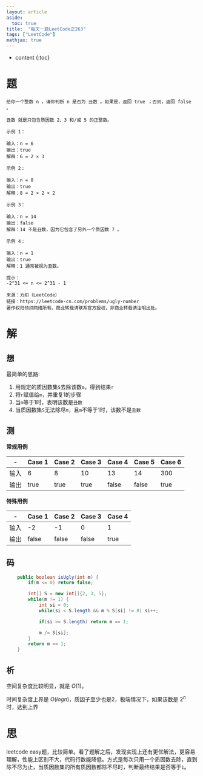 ```yaml
---
layout: article
aside:
  toc: true
title:  "每天一题LeetCode之263"
tags: ["LeetCode"]
mathjax: true
---
```

* content
{:toc}

# 题
```
给你一个整数 n ，请你判断 n 是否为 丑数 。如果是，返回 true ；否则，返回 false 。

丑数 就是只包含质因数 2、3 和/或 5 的正整数。

示例 1：

输入：n = 6
输出：true
解释：6 = 2 × 3

示例 2：

输入：n = 8
输出：true
解释：8 = 2 × 2 × 2

示例 3：

输入：n = 14
输出：false
解释：14 不是丑数，因为它包含了另外一个质因数 7 。

示例 4：

输入：n = 1
输出：true
解释：1 通常被视为丑数。
 
提示：
-2^31 <= n <= 2^31 - 1

来源：力扣（LeetCode）
链接：https://leetcode-cn.com/problems/ugly-number
著作权归领扣网络所有。商业转载请联系官方授权，非商业转载请注明出处。
```

# 解

## 想
最简单的思路:
1. 用规定的质因数集`S`去除该数`m`，得到结果`r`
2. 将`r`赋值给`m`，并重复1的步骤
3. 当`m`等于1时，表明该数是`丑数`
4. 当质因数集`S`无法除尽`m`，且`m`不等于1时，该数不是`丑数`

## 测

**常规用例**

| - | Case 1 | Case 2 | Case 3 | Case 4 | Case 5 | Case 6 |
|--|--|--|--|--|--|--|
| 输入 | 6 | 8 | 10 | 13 | 14 | 300 |
| 输出 | true | true | true | false | false | true |

**特殊用例**

| - | Case 1 | Case 2 | Case 3 | Case 4 |
|--|--|--|--|--|
| 输入 | -2 | -1 | 0 | 1 |
| 输出 | false | false | false | true |


## 码
```JAVA
    public boolean isUgly(int m) {
        if(m <= 0) return false;

        int[] S = new int[]{2, 3, 5};
        while(m != 1) {
            int si = 0;
            while(si < S.length && m % S[si] != 0) si++;

            if(si >= S.length) return m == 1;

            m /= S[si];
        }
        return m == 1;
    }
```

## 析
空间复杂度比较明显，就是 $O(1)$。

时间复杂度上界是 $O(logn)$，质因子至少也是2，极端情况下，如果该数是 $2^n$ 时，达到上界

# 思
leetcode easy题，比较简单。看了题解之后，发现实现上还有更优解法，更容易理解，性能上区别不大，代码行数能降低。方式是每次只用一个质因数去除，直到除不尽为止，当质因数集的所有质因数都除不尽时，判断最终结果是否等于`1`。